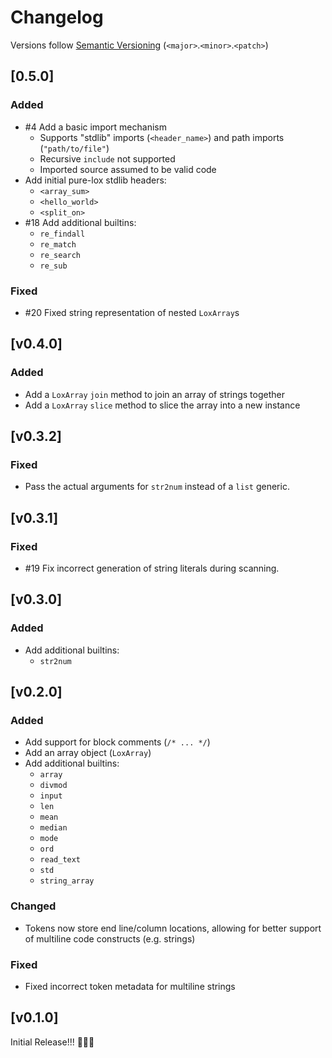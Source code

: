 # Changelog
Versions follow [Semantic Versioning](https://semver.org/spec/v2.0.0.html) (`<major>`.`<minor>`.`<patch>`)

## [0.5.0]
### Added
* #4 Add a basic import mechanism
  * Supports "stdlib" imports (`<header_name>`) and path imports (`"path/to/file"`)
  * Recursive `include` not supported
  * Imported source assumed to be valid code
* Add initial pure-lox stdlib headers:
  * `<array_sum>`
  * `<hello_world>`
  * `<split_on>`
* #18 Add additional builtins:
  * `re_findall`
  * `re_match`
  * `re_search`
  * `re_sub`

### Fixed
* #20 Fixed string representation of nested `LoxArray`s

## [v0.4.0]
### Added
* Add a `LoxArray` `join` method to join an array of strings together
* Add a `LoxArray` `slice` method to slice the array into a new instance

## [v0.3.2]
### Fixed
* Pass the actual arguments for `str2num` instead of a `list` generic.

## [v0.3.1]
### Fixed
* #19 Fix incorrect generation of string literals during scanning.

## [v0.3.0]
### Added
* Add additional builtins:
  * `str2num`

## [v0.2.0]
### Added
* Add support for block comments (`/* ... */`)
* Add an array object (`LoxArray`)
* Add additional builtins:
  * `array`
  * `divmod`
  * `input`
  * `len`
  * `mean`
  * `median`
  * `mode`
  * `ord`
  * `read_text`
  * `std`
  * `string_array`

### Changed
  * Tokens now store end line/column locations, allowing for better support of multiline code constructs (e.g. strings)

### Fixed
  * Fixed incorrect token metadata for multiline strings

## [v0.1.0]
Initial Release!!! 🥯🎉🥳
